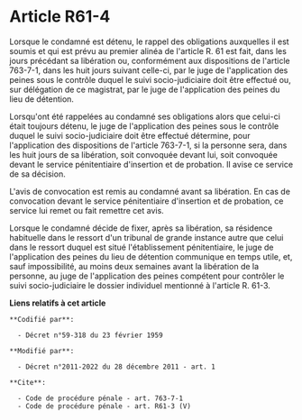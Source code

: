 # Article R61-4

Lorsque le condamné est détenu, le rappel des obligations auxquelles il est soumis et qui est prévu au premier alinéa de
l'article R. 61 est fait, dans les jours précédant sa libération ou, conformément aux dispositions de l'article 763-7-1, dans
les huit jours suivant celle-ci, par le juge de l'application des peines sous le contrôle duquel le suivi socio-judiciaire
doit être effectué ou, sur délégation de ce magistrat, par le juge de l'application des peines du lieu de détention. 

Lorsqu'ont été rappelées au condamné ses obligations alors que celui-ci était toujours détenu, le juge de l'application des
peines sous le contrôle duquel le suivi socio-judiciaire doit être effectué détermine, pour l'application des dispositions de
l'article 763-7-1, si la personne sera, dans les huit jours de sa libération, soit convoquée devant lui, soit convoquée
devant le service pénitentiaire d'insertion et de probation. Il avise ce service de sa décision. 

L'avis de convocation est remis au condamné avant sa libération. En cas de convocation devant le service pénitentiaire
d'insertion et de probation, ce service lui remet ou fait remettre cet avis. 

Lorsque le condamné décide de fixer, après sa libération, sa résidence habituelle dans le ressort d'un tribunal de grande
instance autre que celui dans le ressort duquel est situé l'établissement pénitentiaire, le juge de l'application des peines
du lieu de détention communique en temps utile, et, sauf impossibilité, au moins deux semaines avant la libération de la
personne, au juge de l'application des peines compétent pour contrôler le suivi socio-judiciaire le dossier individuel
mentionné à l'article R. 61-3.

**Liens relatifs à cet article**

	**Codifié par**:

	  - Décret n°59-318 du 23 février 1959

	**Modifié par**:

	  - Décret n°2011-2022 du 28 décembre 2011 - art. 1

	**Cite**:

	  - Code de procédure pénale - art. 763-7-1
	  - Code de procédure pénale - art. R61-3 (V)

